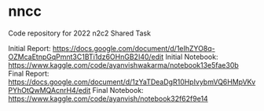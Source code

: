 # nncc
Code repository for 2022 n2c2 Shared Task

Initial Report: https://docs.google.com/document/d/1eIhZYO8q-OZMcaEtnpGqPmnt3C1BTi1dz6OHnGB2I40/edit
Initial Notebook: https://www.kaggle.com/code/ayanvishwakarma/notebook13e5fae30b
Final Report: https://docs.google.com/document/d/1zYaTDeaDgR10HpIvybmVQ6HMpVKvPYhOtQwMQAcnrH4/edit
Final Notebook: https://www.kaggle.com/code/ayanvish/notebook32f62f9e14
